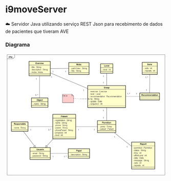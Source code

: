 # i9moveServer
:cloud: Servidor Java utilizando serviço REST Json para recebimento de dados de pacientes que tiveram AVE
### Diagrama
![Diagrama](https://github.com/AlanFirmiano/i9moveServer/blob/master/src/main/resources/diagram/i9move-Diagram.png)
